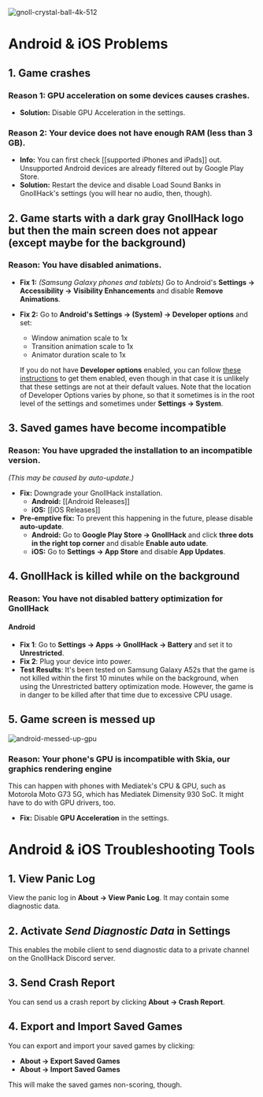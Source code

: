 ![gnoll-crystal-ball-4k-512](https://github.com/hyvanmielenpelit/GnollHack/assets/16661034/8d5b7790-2a74-4cbf-8185-6b4158ced305)

# Android & iOS Problems

## 1. Game crashes

### Reason 1: GPU acceleration on some devices causes crashes.

- **Solution:** Disable GPU Acceleration in the settings.

### Reason 2: Your device does not have enough RAM (less than 3 GB).

- **Info:** You can first check [[supported iPhones and iPads]] out. Unsupported Android devices are already filtered out by Google Play Store.
- **Solution:** Restart the device and disable Load Sound Banks in GnollHack's settings (you will hear no audio, then, though).​

## 2. Game starts with a dark gray GnollHack logo but then the main screen does not appear (except maybe for the background)

### Reason: You have disabled animations.​

- **Fix 1:** *(Samsung Galaxy phones and tablets)* Go to Android's **Settings → Accessibility → Visibility Enhancements** and disable **Remove Animations**.
- **Fix 2:** Go to **Android's Settings → (System) → Developer options** and set:​
    - Window animation scale to 1x
    - Transition animation scale to 1x
    - Animator duration scale to 1x

    If you do not have **Developer options** enabled, you can follow [these instructions](https://developer.android.com/studio/debug/dev-options#enable) to get them enabled, even though in that case it is unlikely that these settings are not at their default values. Note that the location of Developer Options varies by phone, so that it sometimes is in the root level of the settings and sometimes under **Settings → System**.​

## 3. Saved games have become incompatible

### Reason: You have upgraded the installation to an incompatible version.

*(This may be caused by auto-update.)*

- **Fix:** Downgrade your GnollHack installation.
    - **Android:** [[Android Releases]]
    - **iOS:** [[iOS Releases]]
- **Pre-emptive fix:** To prevent this happening in the future, please disable **auto-update**.
    - **Android:** Go to **Google Play Store → GnollHack** and click **three dots in the right top corner** and disable **Enable auto udate**.
    - **iOS:** Go to **Settings → App Store** and disable **App Updates**.

## 4. GnollHack is killed while on the background

### Reason: You have not disabled battery optimization for GnollHack

#### Android

- **Fix 1**: Go to **Settings → Apps → GnollHack → Battery** and set it to **Unrestricted**.
- **Fix 2**: Plug your device into power.
- **Test Results**: It's been tested on Samsung Galaxy A52s that the game is not killed within the first 10 minutes while on the background, when using the Unrestricted battery optimization mode. However, the game is in danger to be killed after that time due to excessive CPU usage.

## 5. Game screen is messed up

![android-messed-up-gpu](https://github.com/user-attachments/assets/d1590c12-f8e5-46b3-bea3-d45b1e9de4ea)

### Reason: Your phone's GPU is incompatible with Skia, our graphics rendering engine

This can happen with phones with Mediatek's CPU & GPU, such as Motorola Moto G73 5G, which has Mediatek Dimensity 930 SoC. It might have to do with GPU drivers, too.

- **Fix:** Disable **GPU Acceleration** in the settings.


####

# Android & iOS Troubleshooting Tools

## 1. View Panic Log

View the panic log in **About → View Panic Log**. It may contain some diagnostic data.

## 2. Activate *Send Diagnostic Data* in Settings

This enables the mobile client to send diagnostic data to a private channel on the GnollHack Discord server.

## 3. Send Crash Report

You can send us a crash report by clicking **About → Crash Report**.

## 4. Export and Import Saved Games

You can export and import your saved games by clicking:

- **About → Export Saved Games**
- **About → Import Saved Games**

This will make the saved games non-scoring, though.
